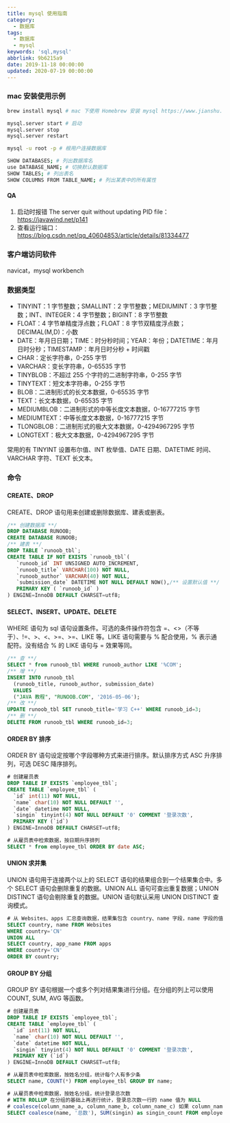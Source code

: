 ```yaml
---
title: mysql 使用指南
category:
  - 数据库
tags:
  - 数据库
  - mysql
keywords: 'sql,mysql'
abbrlink: 9b6215a9
date: 2019-11-18 00:00:00
updated: 2020-07-19 00:00:00
---
```


### mac 安装使用示例

```bash
brew install mysql # mac 下使用 Homebrew 安装 mysql https://www.jianshu.com/p/d3f7e7402449

mysql.server start # 启动
mysql.server stop
mysql.server restart

mysql -u root -p # 根用户连接数据库

SHOW DATABASES; # 列出数据库名
use DATABASE_NAME; # 切换默认数据库
SHOW TABLES; # 列出表名
SHOW COLUMNS FROM TABLE_NAME; # 列出某表中的所有属性
```

#### QA

1. 启动时报错 The server quit without updating PID file：https://javawind.net/p141
2. 查看运行端口：https://blog.csdn.net/qq_40604853/article/details/81334477

### 客户端访问软件

navicat，mysql workbench

### 数据类型

* TINYINT：1 字节整数；SMALLINT：2 字节整数；MEDIUMINT：3 字节整数；INT、INTEGER：4 字节整数；BIGINT：8 字节整数
* FLOAT：4 字节单精度浮点数；FLOAT：8 字节双精度浮点数；DECIMAL(M,D)：小数
* DATE：年月日日期；TIME：时分秒时间；YEAR：年份；DATETIME：年月日时分秒；TIMESTAMP：年月日时分秒 + 时间戳
* CHAR：定长字符串，0-255 字节
* VARCHAR：变长字符串，0-65535 字节
* TINYBLOB：不超过 255 个字符的二进制字符串，0-255 字节
* TINYTEXT：短文本字符串，0-255 字节
* BLOB：二进制形式的长文本数据，0-65535 字节
* TEXT：长文本数据，0-65535 字节
* MEDIUMBLOB：二进制形式的中等长度文本数据，0-16777215 字节
* MEDIUMTEXT：中等长度文本数据，0-16777215 字节
* TLONGBLOB：二进制形式的极大文本数据，0-4294967295 字节
* LONGTEXT：极大文本数据，0-4294967295 字节

常用的有 TINYINT 设置布尔值、INT 枚举值、DATE 日期、DATETIME 时间、VARCHAR 字符、TEXT 长文本。

### 命令

#### CREATE、DROP

CREATE、DROP 语句用来创建或删除数据库、建表或删表。

```sql
/** 创建数据库 **/
DROP DATABASE RUNOOB;
CREATE DATABASE RUNOOB;
/** 建表 **/
DROP TABLE `runoob_tbl`;
CREATE TABLE IF NOT EXISTS `runoob_tbl`(
   `runoob_id` INT UNSIGNED AUTO_INCREMENT,
   `runoob_title` VARCHAR(100) NOT NULL,
   `runoob_author` VARCHAR(40) NOT NULL,
   `submission_date` DATETIME NOT NULL DEFAULT NOW(),/** 设置默认值 **/
   PRIMARY KEY ( `runoob_id` )
) ENGINE=InnoDB DEFAULT CHARSET=utf8;
```

#### SELECT、INSERT、UPDATE、DELETE

WHERE 语句为 sql 语句设置条件。可选的条件操作符包含 =、<>（不等于）、!=、>、<、>=、>=、LIKE 等。LIKE 语句需要与 % 配合使用，% 表示通配符。没有结合 % 的 LIKE 语句与 = 效果等同。

```sql
/** 查 **/
SELECT * from runoob_tbl WHERE runoob_author LIKE '%COM';
/** 增 **/
INSERT INTO runoob_tbl
  (runoob_title, runoob_author, submission_date)
  VALUES
  ("JAVA 教程", "RUNOOB.COM", '2016-05-06');
/** 改 **/
UPDATE runoob_tbl SET runoob_title='学习 C++' WHERE runoob_id=3;
/** 删 **/
DELETE FROM runoob_tbl WHERE runoob_id=3;
```

#### ORDER BY 排序

ORDER BY 语句设定按哪个字段哪种方式来进行排序。默认排序方式 ASC 升序排列，可选 DESC 降序排列。

```sql
# 创建雇员表
DROP TABLE IF EXISTS `employee_tbl`;
CREATE TABLE `employee_tbl` (
  `id` int(11) NOT NULL,
  `name` char(10) NOT NULL DEFAULT '',
  `date` datetime NOT NULL,
  `singin` tinyint(4) NOT NULL DEFAULT '0' COMMENT '登录次数',
  PRIMARY KEY (`id`)
) ENGINE=InnoDB DEFAULT CHARSET=utf8;

# 从雇员表中检索数据，按日期升序排列
SELECT * from employee_tbl ORDER BY date ASC;
```

#### UNION 求并集

UNION 语句用于连接两个以上的 SELECT 语句的结果组合到一个结果集合中。多个 SELECT 语句会删除重复的数据。UNION ALL 语句可查出重复数据；UNION DISTINCT 语句会剔除重复的数据。UNION 语句默认采用 UNION DISTINCT 查询模式。

```sql
# 从 Websites、apps 汇总查询数据，结果集包含 country、name 字段，name 字段的值可能是 app_name
SELECT country, name FROM Websites
WHERE country='CN'
UNION ALL
SELECT country, app_name FROM apps
WHERE country='CN'
ORDER BY country;
```

#### GROUP BY 分组

GROUP BY 语句根据一个或多个列对结果集进行分组。在分组的列上可以使用 COUNT, SUM, AVG 等函数。

```sql
# 创建雇员表
DROP TABLE IF EXISTS `employee_tbl`;
CREATE TABLE `employee_tbl` (
  `id` int(11) NOT NULL,
  `name` char(10) NOT NULL DEFAULT '',
  `date` datetime NOT NULL,
  `singin` tinyint(4) NOT NULL DEFAULT '0' COMMENT '登录次数',
  PRIMARY KEY (`id`)
) ENGINE=InnoDB DEFAULT CHARSET=utf8;

# 从雇员表中检索数据，按姓名分组，统计每个人有多少条
SELECT name, COUNT(*) FROM employee_tbl GROUP BY name;

# 从雇员表中检索数据，按姓名分组，统计登录总次数
# WITH ROLLUP 在分组的基础上再进行统计，登录总次数一行的 name 值为 NULL
# coalesce(column_name_a, column_name_b, column_name_c) 如果 column_name_a 为 NULL，以 column_name_b 代替
SELECT coalesce(name, '总数'), SUM(singin) as singin_count FROM employee_tbl GROUP BY name WITH ROLLUP;
```
